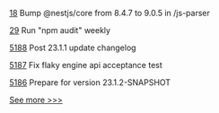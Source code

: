 
[18](https://github.com/hyperledger-labs/mosaique-decentralized-workflows/pull/18) Bump @nestjs/core from 8.4.7 to 9.0.5 in /js-parser

[29](https://github.com/hyperledger-labs/blockchain-verifier/pull/29) Run "npm audit" weekly

[5188](https://github.com/hyperledger/besu/pull/5188) Post 23.1.1 update changelog

[5187](https://github.com/hyperledger/besu/pull/5187) Fix flaky engine api acceptance test

[5186](https://github.com/hyperledger/besu/pull/5186) Prepare for version 23.1.2-SNAPSHOT


[See more >>>](https://start-here.hyperledger.org/pull-requests)

